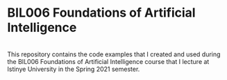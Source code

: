 # BIL006 Foundations of Artificial Intelligence

<br>
This repository contains the code examples that I created and used during the BIL006 Foundations of Artificial Intelligence course that I lecture at Istinye University in the Spring 2021 semester.
